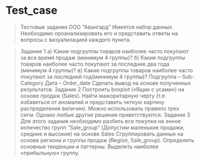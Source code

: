 # Test_case
> Тестовые задания ООО "Авангард"
Имеется набор данных. Необходимо проанализировать его и представить ответы на вопросы с визуализацией каждого пункта.

> Задание 1
  а) Какие подгруппы товаров наиболее часто покупают за все время продаж (минимум 4
группы)?
  б) Какие подгруппы товаров наиболее часто покупают за последние два года (минимум 4
группы)?
  в) Какие подгруппы товаров наиболее часто покупают за последний год(минимум 4 группы)?
Подгруппа – Sub-Category
Дата – Order_date
Сделать вывод на основе полученных результатов.
> Задание 2
Построить boxplot («Ящик с усами») на основе продаж (Sales). Найти мажоритарную черту (т.е. избавиться от аномалий и представить четкую картину распределения величин).
Можно использовать правило трех сигм. Однако любые другие решения приветствуются.
> Задание 3
Для этого задания необходимо разбить все покупки на энное количество групп “Sale_group” (Допустим маленькие продажи, средние и высокие) на основе Sales
Сгруппировать данные на основе региона и группы продаж (Region, Sale_group). Определить основные тенденции и паттерны. Выделить наиболее «прибыльную» группу.
